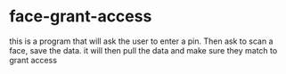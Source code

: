 # face-grant-access
this is a program that will ask the user to enter a pin.
Then ask to scan a face, save the data.
it will then pull the data and make sure they match to grant access
